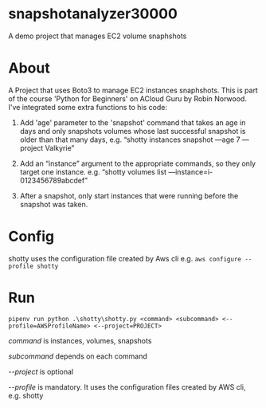 # snapshotanalyzer30000
A demo project that manages EC2 volume snaphshots

# About
A Project that uses Boto3 to manage EC2 instances snaphshots. This is part of the course 'Python for Beginners' on ACloud Guru by Robin Norwood. 
I've integrated some extra functions to his code:

1. Add 'age' parameter to the 'snapshot' command that takes an age in days and only snapshots volumes whose last successful snapshot is older than that many days, e.g. “shotty instances snapshot —age 7 —project Valkyrie” 

2. Add an “instance” argument to the appropriate commands, so they only target one instance. e.g. “shotty volumes list —instance=i-0123456789abcdef” 

3. After a snapshot, only start instances that were running before the snapshot was taken.

# Config
shotty uses the configuration file created by Aws cli e.g.
`aws configure --profile shotty`

# Run
`pipenv run python .\shotty\shotty.py <command> <subcommand> <--profile=AWSProfileName> <--project=PROJECT> `

*command* is instances, volumes, snapshots

*subcommand* depends on each command

*--project* is optional

*--profile* is mandatory. It uses the configuration files created by AWS cli, e.g. shotty
